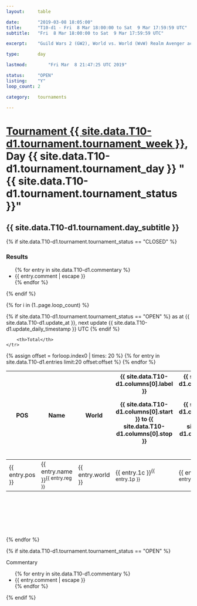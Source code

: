 ```yaml
---
layout: 	table

date: 		"2019-03-08 18:05:00"
title: 		"T10-d1 - Fri  8 Mar 18:00:00 to Sat  9 Mar 17:59:59 UTC"
subtitle: 	"Fri  8 Mar 18:00:00 to Sat  9 Mar 17:59:59 UTC"

excerpt:    "Guild Wars 2 (GW2), World vs. World (WvW) Realm Avenger achivement Tournament. \"Every Kill Counts\""

type:       day

lastmod: 		"Fri Mar  8 21:47:25 UTC 2019"

status:     "OPEN"
listing:    "Y"
loop_count: 2

category: 	tournaments

---
```

<div class="table_header">
    <h1><a href="{{ site.data.T10-d1.tournament.week_url }}">Tournament {{ site.data.T10-d1.tournament.tournament_week }}</a>, Day {{ site.data.T10-d1.tournament.tournament_day }} "{{ site.data.T10-d1.tournament.tournament_status }}"</h1>
    <h2>{{ site.data.T10-d1.tournament.day_subtitle }}</h2> 
</div>

{% if site.data.T10-d1.tournament.tournament_status == "CLOSED" %} 
<div class="commentary">
  <h3>Results</h3>
  <ul>
    {% for entry in site.data.T10-d1.commentary %}
    <li class="commentary_list">{{ entry.comment | escape }}</li>
    {% endfor %}
  </ul>
</div>
{% endif %}


{% for i in (1..page.loop_count) %}

{% if site.data.T10-d1.tournament.tournament_status == "OPEN" %} 
<span class="table_nextupdate">as at {{ site.data.T10-d1.update_at }}, next update {{ site.data.T10-d1.update_daily_timestamp }} UTC</span> 
{% endif %}

<table class="day_table">
  <colgroup>
    <col style="width:18px">
    <col style="width:55px">
    <col style="width:55px">
    <col style="width:12px">
    <col style="width:12px">
    <col style="width:12px">
    <col style="width:12px">
    <col style="width:12px">
    <col style="width:12px">
    <col style="width:12px">
    <col style="width:12px">
    <col style="width:12px">
    <col style="width:12px">
    <col style="width:12px">
    <col style="width:12px">
    <col style="width:12px">
    <col style="width:12px">
    <col style="width:12px">
    <col style="width:12px">
    <col style="width:12px">
    <col style="width:12px">
    <col style="width:12px">
    <col style="width:12px">
    <col style="width:12px">
    <col style="width:12px">
    <col style="width:12px">
    <col style="width:12px">
    <col style="width:18px">
  </colgroup>  
  <thead>
    <tr>
        <th>POS</th>
        <th class="AlignLeft">Name</th>
        <th class="AlignLeft">World</th>

<th><div class="label">{{ site.data.T10-d1.columns[0].label }}<p class="onhover">{{ site.data.T10-d1.columns[0].start }} to {{ site.data.T10-d1.columns[0].stop }}</p></div>​</th>
<th><div class="label">{{ site.data.T10-d1.columns[1].label }}<p class="onhover">{{ site.data.T10-d1.columns[1].start }} to {{ site.data.T10-d1.columns[1].stop }}</p></div>​</th>
<th><div class="label">{{ site.data.T10-d1.columns[2].label }}<p class="onhover">{{ site.data.T10-d1.columns[2].start }} to {{ site.data.T10-d1.columns[2].stop }}</p></div>​</th>
<th><div class="label">{{ site.data.T10-d1.columns[3].label }}<p class="onhover">{{ site.data.T10-d1.columns[3].start }} to {{ site.data.T10-d1.columns[3].stop }}</p></div>​</th>
<th><div class="label">{{ site.data.T10-d1.columns[4].label }}<p class="onhover">{{ site.data.T10-d1.columns[4].start }} to {{ site.data.T10-d1.columns[4].stop }}</p></div>​</th>
<th><div class="label">{{ site.data.T10-d1.columns[5].label }}<p class="onhover">{{ site.data.T10-d1.columns[5].start }} to {{ site.data.T10-d1.columns[5].stop }}</p></div>​</th>
<th><div class="label">{{ site.data.T10-d1.columns[6].label }}<p class="onhover">{{ site.data.T10-d1.columns[6].start }} to {{ site.data.T10-d1.columns[6].stop }}</p></div>​</th>
<th><div class="label">{{ site.data.T10-d1.columns[7].label }}<p class="onhover">{{ site.data.T10-d1.columns[7].start }} to {{ site.data.T10-d1.columns[7].stop }}</p></div>​</th>
<th><div class="label">{{ site.data.T10-d1.columns[8].label }}<p class="onhover">{{ site.data.T10-d1.columns[8].start }} to {{ site.data.T10-d1.columns[8].stop }}</p></div>​</th>
<th><div class="label">{{ site.data.T10-d1.columns[9].label }}<p class="onhover">{{ site.data.T10-d1.columns[9].start }} to {{ site.data.T10-d1.columns[9].stop }}</p></div>​</th>
<th><div class="label">{{ site.data.T10-d1.columns[10].label }}<p class="onhover">{{ site.data.T10-d1.columns[10].start }} to {{ site.data.T10-d1.columns[10].stop }}</p></div>​</th>

<th><div class="label">{{ site.data.T10-d1.columns[11].label }}<p class="onhover">{{ site.data.T10-d1.columns[11].start }} to {{ site.data.T10-d1.columns[11].stop }}</p></div>​</th>
<th><div class="label">{{ site.data.T10-d1.columns[12].label }}<p class="onhover">{{ site.data.T10-d1.columns[12].start }} to {{ site.data.T10-d1.columns[12].stop }}</p></div>​</th>
<th><div class="label">{{ site.data.T10-d1.columns[13].label }}<p class="onhover">{{ site.data.T10-d1.columns[13].start }} to {{ site.data.T10-d1.columns[13].stop }}</p></div>​</th>
<th><div class="label">{{ site.data.T10-d1.columns[14].label }}<p class="onhover">{{ site.data.T10-d1.columns[14].start }} to {{ site.data.T10-d1.columns[14].stop }}</p></div>​</th>
<th><div class="label">{{ site.data.T10-d1.columns[15].label }}<p class="onhover">{{ site.data.T10-d1.columns[15].start }} to {{ site.data.T10-d1.columns[15].stop }}</p></div>​</th>
<th><div class="label">{{ site.data.T10-d1.columns[16].label }}<p class="onhover">{{ site.data.T10-d1.columns[16].start }} to {{ site.data.T10-d1.columns[16].stop }}</p></div>​</th>
<th><div class="label">{{ site.data.T10-d1.columns[17].label }}<p class="onhover">{{ site.data.T10-d1.columns[17].start }} to {{ site.data.T10-d1.columns[17].stop }}</p></div>​</th>
<th><div class="label">{{ site.data.T10-d1.columns[18].label }}<p class="onhover">{{ site.data.T10-d1.columns[18].start }} to {{ site.data.T10-d1.columns[18].stop }}</p></div>​</th>
<th><div class="label">{{ site.data.T10-d1.columns[19].label }}<p class="onhover">{{ site.data.T10-d1.columns[19].start }} to {{ site.data.T10-d1.columns[19].stop }}</p></div>​</th>
<th><div class="label">{{ site.data.T10-d1.columns[20].label }}<p class="onhover">{{ site.data.T10-d1.columns[20].start }} to {{ site.data.T10-d1.columns[20].stop }}</p></div>​</th>

<th><div class="label">{{ site.data.T10-d1.columns[21].label }}<p class="onhover">{{ site.data.T10-d1.columns[21].start }} to {{ site.data.T10-d1.columns[21].stop }}</p></div>​</th>
<th><div class="label">{{ site.data.T10-d1.columns[22].label }}<p class="onhover">{{ site.data.T10-d1.columns[22].start }} to {{ site.data.T10-d1.columns[22].stop }}</p></div>​</th>
<th><div class="label">{{ site.data.T10-d1.columns[23].label }}<p class="onhover">{{ site.data.T10-d1.columns[23].start }} to {{ site.data.T10-d1.columns[23].stop }}</p></div>​</th>

        <th>Total</th>
    </tr>
  </thead>
  {% assign offset = forloop.index0 | times: 20 %}
<tbody>
{% for entry in site.data.T10-d1.entries limit:20 offset:offset %}
  <tr>
    <td class="pl{{ entry.pos }}">{{ entry.pos }}</td>
    <td class="AlignLeft">{{ entry.name }}<sup>{{ entry.reg }}</sup></td>
    <td class="AlignLeft">{{ entry.world }}</td>
    <td class="pl{{ entry.1p }}">{{ entry.1c }}<sup>{{ entry.1p }}</sup></td>
    <td class="pl{{ entry.2p }}">{{ entry.2c }}<sup>{{ entry.2p }}</sup></td>
    <td class="pl{{ entry.3p }}">{{ entry.3c }}<sup>{{ entry.3p }}</sup></td>
    <td class="pl{{ entry.4p }}">{{ entry.4c }}<sup>{{ entry.4p }}</sup></td>
    <td class="pl{{ entry.5p }}">{{ entry.5c }}<sup>{{ entry.5p }}</sup></td>
    <td class="pl{{ entry.6p }}">{{ entry.6c }}<sup>{{ entry.6p }}</sup></td>
    <td class="pl{{ entry.7p }}">{{ entry.7c }}<sup>{{ entry.7p }}</sup></td>
    <td class="pl{{ entry.8p }}">{{ entry.8c }}<sup>{{ entry.8p }}</sup></td>
    <td class="pl{{ entry.9p }}">{{ entry.9c }}<sup>{{ entry.9p }}</sup></td>
    <td class="pl{{ entry.10p }}">{{ entry.10c }}<sup>{{ entry.10p }}</sup></td>
    <td class="pl{{ entry.11p }}">{{ entry.11c }}<sup>{{ entry.11p }}</sup></td>
    <td class="pl{{ entry.12p }}">{{ entry.12c }}<sup>{{ entry.12p }}</sup></td>
    <td class="pl{{ entry.13p }}">{{ entry.13c }}<sup>{{ entry.13p }}</sup></td>
    <td class="pl{{ entry.14p }}">{{ entry.14c }}<sup>{{ entry.14p }}</sup></td>
    <td class="pl{{ entry.15p }}">{{ entry.15c }}<sup>{{ entry.15p }}</sup></td>
    <td class="pl{{ entry.16p }}">{{ entry.16c }}<sup>{{ entry.16p }}</sup></td>
    <td class="pl{{ entry.17p }}">{{ entry.17c }}<sup>{{ entry.17p }}</sup></td>
    <td class="pl{{ entry.18p }}">{{ entry.18c }}<sup>{{ entry.18p }}</sup></td>
    <td class="pl{{ entry.19p }}">{{ entry.19c }}<sup>{{ entry.19p }}</sup></td>
    <td class="pl{{ entry.20p }}">{{ entry.20c }}<sup>{{ entry.20p }}</sup></td>
    <td class="pl{{ entry.21p }}">{{ entry.21c }}<sup>{{ entry.21p }}</sup></td>
    <td class="pl{{ entry.22p }}">{{ entry.22c }}<sup>{{ entry.22p }}</sup></td>
    <td class="pl{{ entry.23p }}">{{ entry.23c }}<sup>{{ entry.23p }}</sup></td>
    <td class="pl{{ entry.24p }}">{{ entry.24c }}<sup>{{ entry.24p }}</sup></td>
    <td>{{ entry.total }}</td>
  </tr>
{% endfor %}  
</tbody>
</table>
<div class="leaderboard">
  <script async src="//pagead2.googlesyndication.com/pagead/js/adsbygoogle.js"></script>
  <!-- 728x90 -->
  <ins class="adsbygoogle"
       style="display:inline-block;width:728px;height:90px"
       data-ad-client="ca-pub-3274917281288240"
       data-ad-slot="3870538733"></ins>
  <script>
  (adsbygoogle = window.adsbygoogle || []).push({});
  </script>    
</div>
<br />
{% endfor %}

{% if site.data.T10-d1.tournament.tournament_status == "OPEN" %} 
<div class="commentary">
  <span class="commentary_title">Commentary</span>
  <ul>
    {% for entry in site.data.T10-d1.commentary %}
    <li class="commentary_list">{{ entry.comment | escape }}</li>
    {% endfor %}
  </ul>
</div>
{% endif %}


